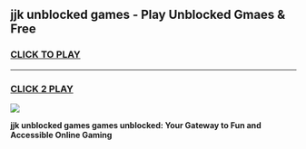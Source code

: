 
## jjk unblocked games - Play Unblocked Gmaes & Free
<h3>
<a href="https://premium.freeplayer.one?title=jjk_unblocked_games&ref=19F">CLICK TO PLAY</a></h3>
<hr>

<h3>
<a href="https://premium.freeplayer.one?title=jjk_unblocked_games&ref=19F">CLICK 2 PLAY</a>
  
</h3>

<a href="https://premium.freeplayer.one?title=jjk_unblocked_games&ref=19F/"><img src="https://clearcache.store/games.png"></a>


**jjk unblocked games games unblocked: Your Gateway to Fun and Accessible Online Gaming**
